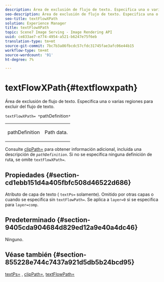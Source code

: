 ```yaml
---
description: Área de exclusión de flujo de texto. Especifica una o varias regiones para excluir del flujo de texto.
seo-description: Área de exclusión de flujo de texto. Especifica una o varias regiones para excluir del flujo de texto.
seo-title: textFlowXPath
solution: Experience Manager
title: textFlowXPath
topic: Scene7 Image Serving - Image Rendering API
uuid: ce833ae7-e774-4954-a521-b6247e75f6eb
translation-type: tm+mt
source-git-commit: 7bc7b3a86fbcdc57cfdc31745fae3afc06e44b15
workflow-type: tm+mt
source-wordcount: '91'
ht-degree: 7%

---
```



# textFlowXPath{#textflowxpath}

Área de exclusión de flujo de texto. Especifica una o varias regiones para excluir del flujo de texto.

`textFlowXPath= *`pathDefinition`*`

<table id="simpletable_7E0EA48AEBB5426CBE948FCA18882C66"> 
 <tr class="strow"> 
  <td class="stentry"> <p><span class="varname"> pathDefinition</span> </p> </td> 
  <td class="stentry"> <p>Path data. </p></td> 
 </tr> 
</table>

Consulte [clipPath=](../../../../../is-api/http-ref/image-serving-api-ref/c-http-protocol-reference/c-command-reference/r-clippath.md#reference-8139b1b52dc54749b51b109521ddf83d) para obtener información adicional, incluida una descripción de *`pathDefinition`*. Si no se especifica ninguna definición de ruta, se omite `textFlowXPath=`.

## Propiedades {#section-cd1ebb151d4a405fbfc508d46522d686}

Atributo de capa de texto ( `textPs=` solamente). Omitido por otras capas o cuando se especifica sin `textFlowPath=`. Se aplica a `layer=0` si se especifica para `layer=comp`.

## Predeterminado {#section-9405cda904684d829ed12a9e40a4dc46}

Ninguno.

## Véase también {#section-855228e744c7437a921d5db5b24bcd95}

[textPs=](../../../../../is-api/http-ref/image-serving-api-ref/c-http-protocol-reference/c-command-reference/r-textps.md#reference-4209a2a6169f44278da2647cfb0cd767) ,  [clipPath=](../../../../../is-api/http-ref/image-serving-api-ref/c-http-protocol-reference/c-command-reference/r-clippath.md#reference-8139b1b52dc54749b51b109521ddf83d),  [textFlowPath=](../../../../../is-api/http-ref/image-serving-api-ref/c-http-protocol-reference/c-command-reference/r-textflowpath.md#reference-0b8d9493d71342f0b6a64a6d221584ef)
